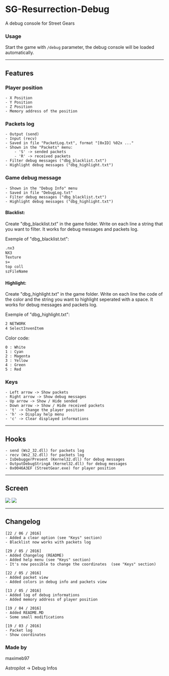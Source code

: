 # __SG-Resurrection-Debug__
A debug console for Street Gears

### __Usage__

Start the game with `/debug` parameter, the debug console will be loaded automatically.

---

## Features

### Player position
	- X Position
	- Y Position
	- Z Position
	- Memory address of the position
	
### Packets log
	- Output (send)
	- Input (recv)
	- Saved in file "PacketLog.txt", format "[0xID] %02x ..."
	- Shown in the "Packets" menu:
	 	- 'S' -> sended packets
	 	- 'R' -> received packets
	- Filter debug messages ("dbg_blacklist.txt")
	- Highlight debug messages ("dbg_highlight.txt")

### Game debug message
	- Shown in the "Debug Info" menu
	- Saved in file "DebugLog.txt"
	- Filter debug messages ("dbg_blacklist.txt")
	- Highlight debug messages ("dbg_highlight.txt")

#### Blacklist:
Create "dbg_blacklist.txt" in the game folder. Write on each line a string that you want to filter.
It works for debug messages and packets log.

Exemple of "dbg_blacklist.txt":
````dbg_blacklist.txt
.nx3
NX3
Texture
s=
top coll
szFileName
````

#### Highlight:
Create "dbg_highlight.txt" in the game folder. Write on each line the code of the color and the string you want to highlight seperated with a space.
It works for debug messages and packets log.

Exemple of "dbg_highlight.txt":
````dbg_highlight.txt
2 NETWORK
4 SelectInvenItem
````

Color code:
````
0 : White
1 : Cyan
2 : Magenta
3 : Yellow
4 : Green
5 : Red
````

### Keys
	- Left arrow -> Show packets
	- Right arrow -> Show debug messages
	- Up arrow -> Show / Hide sended
	- Down arrow -> Show / Hide received packets
	- 't' -> Change the player position
	- 'h' -> Display help menu
	- 'c' -> Clear displayed informations

---

## Hooks

	- send (Ws2_32.dll) for packets log
	- recv (Ws2_32.dll) for packets log
	- IsDebuggerPresent (Kernel32.dll) for debug messages
	- OutputDebugStringA (Kernel32.dll) for debug messages
	- 0x0046A3EF (StreetGear.exe) for player position

---

## Screen

![](http://image.prntscr.com/image/f250424eac974a30a0ce5d2f0f44aed3.png)
![](http://image.prntscr.com/image/746a8f69d404472fa465a69332e7755f.png)

---

## Changelog
```
[22 / 06 / 2016]
- Added a clear option (see "Keys" section)
- Blacklist now works with packets log

[29 / 05 / 2016]
- Added Changelog (README)
- Added help menu (see "Keys" section)
- It's now possible to change the coordinates  (see "Keys" section)

[22 / 05 / 2016]
- Added packet view
- Added colors in debug info and packets view

[13 / 05 / 2016]
- Added log of debug informations
- Added memory address of player position

[19 / 04 / 2016]
- Added README.MD
- Some small modifications

[19 / 03 / 2016]
- Packet log
- Show coordinates
```

### Made by

maximeb97

Astropilot -> Debug Infos